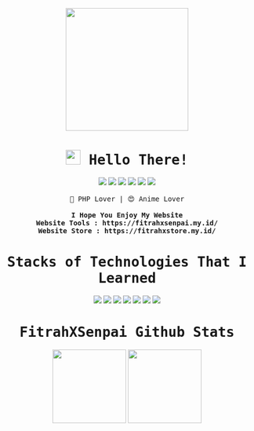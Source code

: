 <div align="center">
<img src="https://i.ibb.co/WvCndXM/1c688df1374afc6f40a6b6a67c9716e29561c459-s2-n2.png" class="rounded float-center" width="250" height="250">
</div>
<div align="center">
  <samp><h1><img src="https://raw.githubusercontent.com/Tarikul-Islam-Anik/Animated-Fluent-Emojis/master/Emojis/Hand%20gestures/Waving%20Hand.png" width="30" height="30"> Hello There!</h1></samp>
</div>
<div align="center">
  <a href="https://facebook.com/FXS27/"><img src="https://img.shields.io/badge/Facebook-1877F2?style=for-the-badge&logo=facebook&logoColor=white"></a>
  <a href="https://github.com/FitrahXSenpai/"><img src="https://img.shields.io/badge/GitHub-100000?style=for-the-badge&logo=github&logoColor=white"></a> 
  <a href="https://icq.im/fitrahxsenpai/en"><img src="https://img.shields.io/badge/icq_new-black?style=for-the-badge&logo=icq&logolColor=white"></a>
  <a href="https://www.instagram.com/fitrah.ramdhani_/"><img src="https://img.shields.io/badge/Instagram-E4405F?style=for-the-badge&logo=instagram&logoColor=white"></a>
  <a href="https://t.me/fitrahxsenpai"><img src="https://img.shields.io/badge/Telegram-2CA5E0?style=for-the-badge&logo=telegram&logoColor=white"></a> 
  <a href="https://api.whatsapp.com/send/?phone=6289655089034"><img src="https://img.shields.io/badge/WhatsApp-25D366?style=for-the-badge&logo=whatsapp&logoColor=white"></a>
</div><br>
<div align="center">
  <samp> 🖖 PHP Lover | 😍 Anime Lover </samp><br><br>
  <samp><b>I Hope You Enjoy My Website</b> <br> <b>Website Tools : https://fitrahxsenpai.my.id/</b> <br> <b>Website Store : https://fitrahxstore.my.id/</b></samp>
</div>
<div align="center">
  <samp><h1> Stacks of Technologies That I Learned </h1></samp>
</div>
<div align="center">
  <img src="https://img.shields.io/badge/HTML-239120?style=for-the-badge&logo=html5&logoColor=white">
  <img src="https://img.shields.io/badge/CSS-239120?&style=for-the-badge&logo=css3&logoColor=white">
  <img src="https://img.shields.io/badge/JavaScript-323330?style=for-the-badge&logo=javascript&logoColor=F7DF1E">
  <img src="https://img.shields.io/badge/PHP-777BB4?style=for-the-badge&logo=php&logoColor=white">
  <img src="https://img.shields.io/badge/Bootstrap-563D7C?style=for-the-badge&logo=bootstrap&logoColor=white">
  <img src="https://img.shields.io/badge/Laravel-FF2D20?style=for-the-badge&logo=laravel&logoColor=white">
  <img src="https://img.shields.io/badge/MySQL-00000F?style=for-the-badge&logo=mysql&logoColor=white">
</div>
<div align="center">
  <samp><h1> FitrahXSenpai Github Stats </h1></samp>
</div>
<div align="center">
  <img src="https://github-readme-stats.vercel.app/api/top-langs/?username=FitrahXSenpai&show_icons=true&theme=tokyonight&layout=compact&hide_border=true&langs_count=8&bg_color=000000&icon_color=00FF00&title_color=00FF00&text_color=FFFFFF" height="150">
  <img src="https://github-readme-stats.vercel.app/api?username=FitrahXSenpai&show_icons=true&theme=tokyonight&layout=compact&hide_border=true&langs_count=8&bg_color=000000&icon_color=00FF00&title_color=00FF00&text_color=FFFFFF" height="150">
</div>
